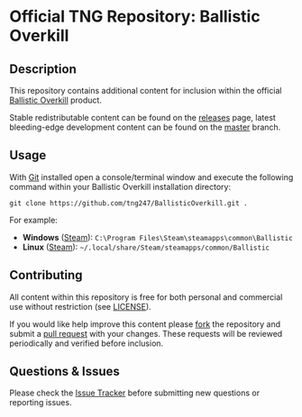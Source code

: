 # Official TNG Repository: Ballistic Overkill
## Description
This repository contains additional content for inclusion within the official [Ballistic Overkill](http://store.steampowered.com/app/296300) product.

Stable redistributable content can be found on the [releases](https://github.com/tng247/BallisticOverkill/releases) page, latest bleeding-edge development content can be found on the [master](https://github.com/tng247/BallisticOverkill/tree/master) branch.

## Usage
With [Git](https://git-scm.com) installed open a console/terminal window and execute the following command within your Ballistic Overkill installation directory:

`git clone https://github.com/tng247/BallisticOverkill.git .`

For example:

* **Windows** ([Steam](http://store.steampowered.com)): `C:\Program Files\Steam\steamapps\common\Ballistic`
* **Linux** ([Steam](http://store.steampowered.com)): `~/.local/share/Steam/steamapps/common/Ballistic`

## Contributing
All content within this repository is free for both personal and commercial use without restriction (see [LICENSE](LICENSE)).

If you would like help improve this content please [fork](https://help.github.com/articles/fork-a-repo) the repository and submit a [pull request](https://github.com/tng247/BallisticOverkill/pull/new/master) with your changes. These requests will be reviewed periodically and verified before inclusion.

## Questions & Issues
Please check the [Issue Tracker](https://github.com/tng247/BallisticOverkill/issues) before submitting new questions or reporting issues.
